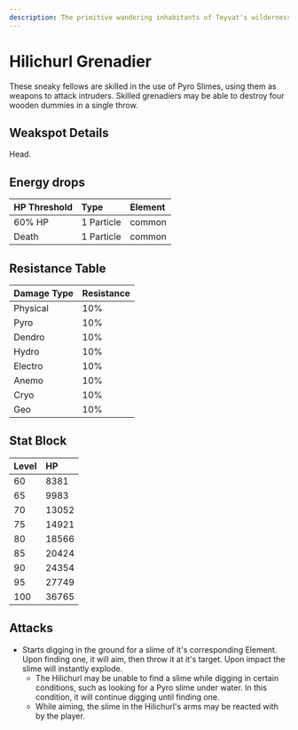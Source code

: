 ```yaml
---
description: The primitive wandering inhabitants of Teyvat's wildernesses..
---
```


# Hilichurl Grenadier

These sneaky fellows are skilled in the use of Pyro Slimes, using them as weapons to attack intruders. Skilled grenadiers may be able to destroy four wooden dummies in a single throw.

## Weakspot Details

Head.

## Energy drops

| HP Threshold | Type       | Element |
| :----------- | :--------- | :------ |
| 60% HP       | 1 Particle | common  |
| Death        | 1 Particle | common  |

## Resistance Table

| Damage Type | Resistance |
| :---------- | :--------- |
| Physical    | 10%        |
| Pyro        | 10%        |
| Dendro      | 10%        |
| Hydro       | 10%        |
| Electro     | 10%        |
| Anemo       | 10%        |
| Cryo        | 10%        |
| Geo         | 10%        |

## Stat Block

| Level | HP    |
| :---- | :---- |
| 60    | 8381  |
| 65    | 9983  |
| 70    | 13052 |
| 75    | 14921 |
| 80    | 18566 |
| 85    | 20424 |
| 90    | 24354 |
| 95    | 27749 |
| 100   | 36765 |

## Attacks

* Starts digging in the ground for a slime of it's corresponding Element. Upon finding one, it will aim, then throw it at it's target. Upon impact the slime will instantly explode.
  * The Hilichurl may be unable to find a slime while digging in certain conditions, such as looking for a Pyro slime under water. In this condition, it will continue digging until finding one.
  * While aiming, the slime in the Hilichurl's arms may be reacted with by the player.
